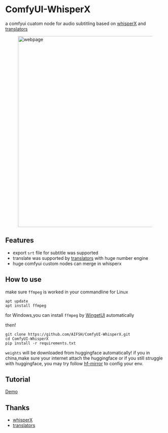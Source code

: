 # ComfyUI-WhisperX
a comfyui cuatom node for audio subtitling based on [whisperX](https://github.com/m-bain/whisperX.git) and [translators](https://github.com/UlionTse/translators)
<div>
  <figure>
  <img alt='webpage' src="web.png?raw=true" width="600px"/>
  <figure>
</div>

## Features
- export `srt` file for subtitle was supported
- translate was supported by [translators](https://github.com/UlionTse/translators) with huge number engine
- huge comfyui custom nodes can merge in whisperx

## How to use
make sure `ffmpeg` is worked in your commandline
for Linux
```
apt update
apt install ffmpeg
```
for Windows,you can install `ffmpeg` by [WingetUI](https://github.com/marticliment/WingetUI) automatically

then!
```
git clone https://github.com/AIFSH/ComfyUI-WhisperX.git
cd ComfyUI-WhisperX
pip install -r requirements.txt
```
`weights` will be downloaded from huggingface automatically! if you in china,make sure your internet attach the huggingface
or if you still struggle with huggingface, you may try follow [hf-mirror](https://hf-mirror.com/) to config your env.

## Tutorial
[Demo](https://www.bilibili.com/video/BV19i421y7jb/)


## Thanks
- [whisperX](https://github.com/m-bain/whisperX.git)
- [translators](https://github.com/UlionTse/translators)
